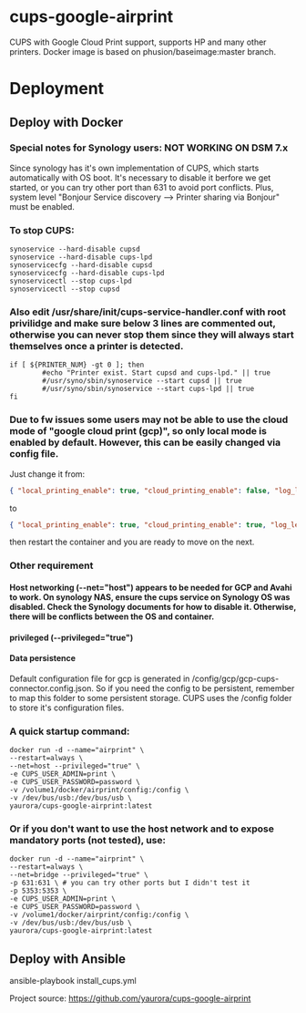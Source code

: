 # cups-google-airprint
CUPS with Google Cloud Print support, supports HP and many other printers. 
Docker image is based on phusion/baseimage:master branch.

# Deployment

## Deploy with Docker

### **Special notes for Synology users: NOT WORKING ON DSM 7.x**
Since synology has it's own implementation of CUPS, which starts automatically with OS boot. It's necessary to disable it berfore we get started, or you can try other port than 631 to avoid port conflicts. Plus, system level "Bonjour Service discovery --> Printer sharing via Bonjour" must be enabled.

### To stop CUPS:
```shell
synoservice --hard-disable cupsd
synoservice --hard-disable cups-lpd
synoservicecfg --hard-disable cupsd
synoservicecfg --hard-disable cups-lpd
synoservicectl --stop cups-lpd
synoservicectl --stop cupsd
```

### Also edit /usr/share/init/cups-service-handler.conf with root privilidge and make sure below 3 lines are commented out, otherwise you can never stop them since they will always start themselves once a printer is detected.
```shell
if [ ${PRINTER_NUM} -gt 0 ]; then
        #echo "Printer exist. Start cupsd and cups-lpd." || true
        #/usr/syno/sbin/synoservice --start cupsd || true
        #/usr/syno/sbin/synoservice --start cups-lpd || true
fi
```

### Due to fw issues some users may not be able to use the cloud mode of "google cloud print (gcp)", so only local mode is enabled by default. However, this can be easily changed via config file.


Just change it from:
```json
{ "local_printing_enable": true, "cloud_printing_enable": false, "log_level": "INFO", "log_file_name": "/tmp/cloud-print-connector" }
```
to
```json
{ "local_printing_enable": true, "cloud_printing_enable": true, "log_level": "INFO", "log_file_name": "/tmp/cloud-print-connector" }
```
then restart the container and you are ready to move on the next.

### Other requirement
#### Host networking (--net="host") appears to be needed for GCP and Avahi to work. On synology NAS, ensure the cups service on Synology OS was disabled. Check the Synology documents for how to disable it. Otherwise, there will be conflicts between the OS and container.

#### privileged (--privileged="true")

#### Data persistence
Default configuration file for gcp is generated in /config/gcp/gcp-cups-connector.config.json. So if you need the config to be persistent, remember to map this folder to some persistent storage.
CUPS uses the /config folder to store it's configuration files.

### A quick startup command: 
```shell
docker run -d --name="airprint" \
--restart=always \
--net=host --privileged="true" \
-e CUPS_USER_ADMIN=print \
-e CUPS_USER_PASSWORD=password \
-v /volume1/docker/airprint/config:/config \
-v /dev/bus/usb:/dev/bus/usb \
yaurora/cups-google-airprint:latest
```


### Or if you don't want to use the host network and to expose mandatory ports (not tested), use:

```shell
docker run -d --name="airprint" \
--restart=always \
--net=bridge --privileged="true" \
-p 631:631 \ # you can try other ports but I didn't test it
-p 5353:5353 \
-e CUPS_USER_ADMIN=print \
-e CUPS_USER_PASSWORD=password \
-v /volume1/docker/airprint/config:/config \
-v /dev/bus/usb:/dev/bus/usb \
yaurora/cups-google-airprint:latest
```

## Deploy with Ansible
ansible-playbook install_cups.yml 

Project source: https://github.com/yaurora/cups-google-airprint
